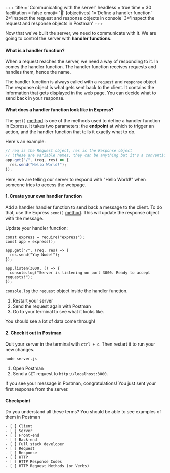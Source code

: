 +++
title = 'Communicating with the server'
headless = true
time = 30
facilitation = false
emoji= '🧩'
[objectives]
    1='Define a handler function'
    2='Inspect the request and response objects in console'
    3='Inspect the request and response objects in Postman'
+++

Now that we've built the server, we need to communicate with it. We are going to control the server with **handler functions**.

#### What is a handler function?

When a request reaches the server, we need a way of responding to it. In comes the handler function. The handler function receives requests and handles them, hence the name.

The handler function is always called with a `request` and `response` object. The response object is what gets sent back to the client. It contains the information that gets displayed in the web page. You can decide what to send back in your response.

#### What does a handler function look like in Express?

The `get()` [method](http://expressjs.com/en/api.html#app.get.method) is one of the methods used to define a handler function in Express. It takes two parameters: the **endpoint** at which to trigger an action, and the handler function that tells it exactly what to do.

Here's an example:

```js
// req is the Request object, res is the Response object
// (these are variable names, they can be anything but it's a convention to call them req and res)
app.get("/", (req, res) => {
  res.send("Hello World!");
});
```

Here, we are telling our server to respond with "Hello World!" when someone tries to access the webpage.

#### 1. Create your own handler function

Add a handler handler function to send back a message to the client. To do that, use the Express `send()` [method](http://expressjs.com/en/api.html#res.send). This will update the response object with the message.

Update your handler function:

```runkit
const express = require("express");
const app = express();

app.get("/", (req, res) => {
  res.send("Yay Node!");
});

app.listen(3000, () => {
  console.log("Server is listening on port 3000. Ready to accept requests!");
});
```

`console.log` the `request` object inside the handler function.

1. Restart your server
1. Send the request again with Postman
1. Go to your terminal to see what it looks like.

You should see a lot of data come through!

#### 2. Check it out in Postman

Quit your server in the terminal with `ctrl + c`. Then restart it to run your new changes.

```sh
node server.js
```

1. Open Postman
1. Send a `GET` request to `http://localhost:3000`.

If you see your message in Postman, congratulations! You just sent your first response from the server.

#### Checkpoint

Do you understand all these terms? You should be able to see examples of them in Postman

```objectives
- [ ] Client
- [ ] Server
- [ ] Front-end
- [ ] Back-end
- [ ] Full stack developer
- [ ] Request
- [ ] Response
- [ ] HTTP
- [ ] HTTP Response Codes
- [ ] HTTP Request Methods (or Verbs)
```
